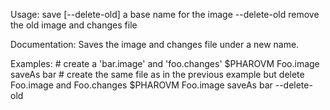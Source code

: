 Usage: save <imageBaseName> [--delete-old] 	<imageName>     a base name for the image	--delete-old    remove the old image and changes file	Documentation:Saves the image and changes file under a new name.Examples:	# create a 'bar.image' and 'foo.changes'	$PHAROVM Foo.image saveAs bar	# create the same file as in the previous example but delete Foo.image and Foo.changes	$PHAROVM Foo.image saveAs bar --delete-old